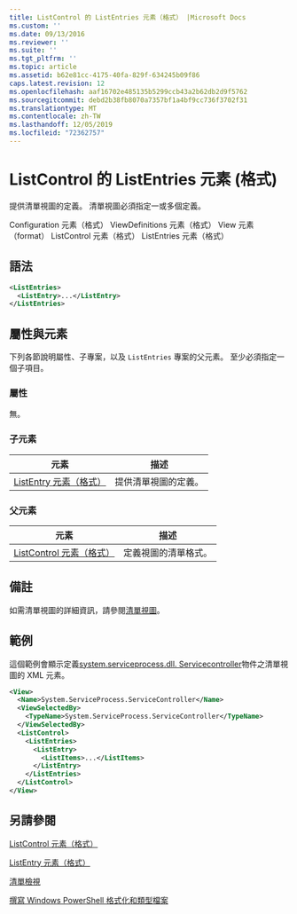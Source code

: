 ```yaml
---
title: ListControl 的 ListEntries 元素（格式） |Microsoft Docs
ms.custom: ''
ms.date: 09/13/2016
ms.reviewer: ''
ms.suite: ''
ms.tgt_pltfrm: ''
ms.topic: article
ms.assetid: b62e81cc-4175-40fa-829f-634245b09f86
caps.latest.revision: 12
ms.openlocfilehash: aaf16702e485135b5299ccb43a2b62db2d9f5762
ms.sourcegitcommit: debd2b38fb8070a7357bf1a4bf9cc736f3702f31
ms.translationtype: MT
ms.contentlocale: zh-TW
ms.lasthandoff: 12/05/2019
ms.locfileid: "72362757"
---
```

# <a name="listentries-element-for-listcontrol-format"></a>ListControl 的 ListEntries 元素 (格式)

提供清單視圖的定義。 清單視圖必須指定一或多個定義。

Configuration 元素（格式） ViewDefinitions 元素（格式） View 元素（format） ListControl 元素（格式） ListEntries 元素（格式）

## <a name="syntax"></a>語法

```xml
<ListEntries>
  <ListEntry>...</ListEntry>
</ListEntries>
```

## <a name="attributes-and-elements"></a>屬性與元素

下列各節說明屬性、子專案，以及 `ListEntries` 專案的父元素。 至少必須指定一個子項目。

### <a name="attributes"></a>屬性

無。

### <a name="child-elements"></a>子元素

|元素|描述|
|-------------|-----------------|
|[ListEntry 元素（格式）](./listentry-element-for-listcontrol-format.md)|提供清單視圖的定義。|

### <a name="parent-elements"></a>父元素

|元素|描述|
|-------------|-----------------|
|[ListControl 元素（格式）](./listcontrol-element-format.md)|定義視圖的清單格式。|

## <a name="remarks"></a>備註

如需清單視圖的詳細資訊，請參閱[清單視圖](./creating-a-list-view.md)。

## <a name="example"></a>範例

這個範例會顯示定義[system.serviceprocess.dll. Servicecontroller](/dotnet/api/System.ServiceProcess.ServiceController)物件之清單視圖的 XML 元素。

```xml
<View>
  <Name>System.ServiceProcess.ServiceController</Name>
  <ViewSelectedBy>
    <TypeName>System.ServiceProcess.ServiceController</TypeName>
  </ViewSelectedBy>
  <ListControl>
    <ListEntries>
      <ListEntry>
        <ListItems>...</ListItems>
      </ListEntry>
    </ListEntries>
  </ListControl>
</View>
```

## <a name="see-also"></a>另請參閱

[ListControl 元素（格式）](./listcontrol-element-format.md)

[ListEntry 元素（格式）](./listentry-element-for-listcontrol-format.md)

[清單檢視](./creating-a-list-view.md)

[撰寫 Windows PowerShell 格式化和類型檔案](./writing-a-powershell-formatting-file.md)
